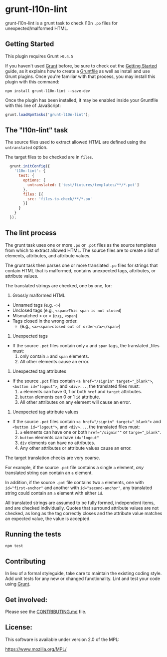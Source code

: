 # grunt-l10n-lint

grunt-l10n-lint is a grunt task to check l10n `.po` files for
unexpected/malformed HTML.

## Getting Started
This plugin requires Grunt `>0.4.5`

If you haven't used [Grunt](http://gruntjs.com/) before, be sure to check out the [Getting Started](http://gruntjs.com/getting-started) guide, as it explains how to create a [Gruntfile](http://gruntjs.com/sample-gruntfile) as well as install and use Grunt plugins. Once you're familiar with that process, you may install this plugin with this command:

```shell
npm install grunt-l10n-lint --save-dev
```

Once the plugin has been installed, it may be enabled inside your Gruntfile with this line of JavaScript:

```js
grunt.loadNpmTasks('grunt-l10n-lint');
```

## The "l10n-lint" task

The source files used to extract allowed HTML are defined using
the `untranslated` option.

The target files to be checked are in `files`.

```js
  grunt.initConfig({
    'l10n-lint': {
      test: {
        options: {
          untranslated: ['test/fixtures/templates/**/*.pot']
        },
        files: [{
          src: 'files-to-check/**/*.po'
        }]
      }
    }
  });
```

## The lint process

The grunt task uses one or more `.po` or `.pot` files as the source
templates from which to extract allowed HTML. The source files are
to create a list of elements, attributes, and attribute values.

The grunt task then parses one or more translated `.po` files for strings
that contain HTML that is malformed, contains unexpected tags, attributes,
or attribute values.

The translated strings are checked, one by one, for:
1. Grossly malformed HTML
  * Unnamed tags (e.g. `<>`)
  * Unclosed tags (e.g., `<span>This span is not closed`)
  * Mismatched &lt; or &gt; (e.g., `<span`)
  * Tags closed in the wrong order.
    * (e.g., `<a><span>closed out of order</a></span>`)
1. Unexpected tags
  * If the source `.pot` files contain only `a` and `span` tags, the translated
      ,files must:
      1. only contain `a` and `span` elements.
      1. All other elements cause an error.
1. Unexpected tag attributes
  * If the source `.pot` files contain `<a href="/signin" target="_blank">`,
      `<button id="logout">`, and `<div>...`, the translated files must:
      1. `a` elements can have 0, 1 or both `href` and `target` attributes.
      1. `button` elements can 0 or 1 `id` attribute.
      1. All other attributes on any element will cause an error.
1. Unexpected tag attribute values
  * If the source `.pot` files contain `<a href="/signin" target="_blank">`
      and `<button id="logout">`, and `<div>...`, the translated files must:
      1. `a` elements can have one or both `href="/signin""` or
         `targe="_blank"`.
      1. `button` elements can have `id="logout"`
      1. `div` elements can have no attributes.
      1. Any other attributes or attribute values cause an error.

The target translation checks are very coarse.

For example, if the source `.pot` file contains a single `a` element,
_any_ translated string can contain an `a` element.

In addition, if the source `.pot` file contains two `a` elements, one
with `id="first-anchor"` and another with `id="second-anchor"`, any translated
string could contain an `a` element with either `id`.

All translated strings are assumed to be fully formed, independent items, and
are checked individually. Quotes that surround attribute values are not
checked, as long as the tag correctly closes and the attribute value matches
an expected value, the value is accepted.

## Running the tests

```bash
npm test
```

## Contributing
In lieu of a formal styleguide, take care to maintain the existing coding style. Add unit tests for any new or changed functionality. Lint and test your code using [Grunt](http://gruntjs.com/).

## Get involved:

Please see the [CONTRIBUTING.md](CONTRIBUTING.md) file.

## License:
This software is available under version 2.0 of the MPL:

  https://www.mozilla.org/MPL/



